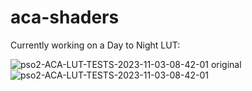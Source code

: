 # aca-shaders

Currently working on a Day to Night LUT:

![pso2-ACA-LUT-TESTS-2023-11-03-08-42-01 original](https://github.com/Faya-NGS/aca-shaders/assets/125037783/f40bf3fa-e209-487b-a3a2-78b44d1a7b47)![pso2-ACA-LUT-TESTS-2023-11-03-08-42-01](https://github.com/Faya-NGS/aca-shaders/assets/125037783/f7b138c2-21bf-40ba-93e9-56d7e84a1754)

